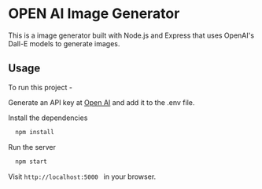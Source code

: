 # OPEN AI Image Generator

This is a image generator built with Node.js and Express that uses OpenAI's Dall-E models to generate images.

## Usage

To run this project -

Generate an API key at [Open AI](https://openai.com/api/) and add it to the .env file.

Install the dependencies
```bash
  npm install
```

Run the server
```bash
  npm start
``` 
Visit ```http://localhost:5000 ``` in your browser.
